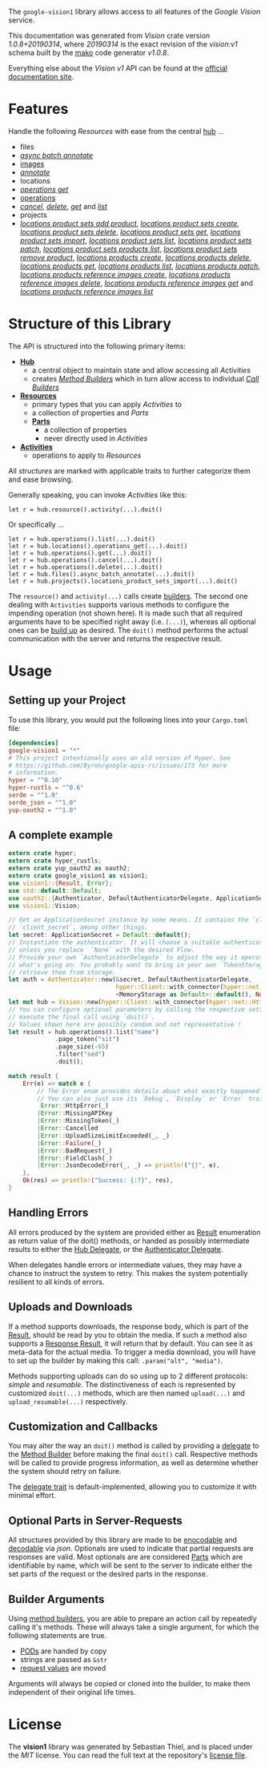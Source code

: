 <!---
DO NOT EDIT !
This file was generated automatically from 'src/mako/api/README.md.mako'
DO NOT EDIT !
-->
The `google-vision1` library allows access to all features of the *Google Vision* service.

This documentation was generated from *Vision* crate version *1.0.8+20190314*, where *20190314* is the exact revision of the *vision:v1* schema built by the [mako](http://www.makotemplates.org/) code generator *v1.0.8*.

Everything else about the *Vision* *v1* API can be found at the
[official documentation site](https://cloud.google.com/vision/).
# Features

Handle the following *Resources* with ease from the central [hub](https://docs.rs/google-vision1/1.0.8+20190314/google_vision1/struct.Vision.html) ... 

* files
 * [*async batch annotate*](https://docs.rs/google-vision1/1.0.8+20190314/google_vision1/struct.FileAsyncBatchAnnotateCall.html)
* [images](https://docs.rs/google-vision1/1.0.8+20190314/google_vision1/struct.Image.html)
 * [*annotate*](https://docs.rs/google-vision1/1.0.8+20190314/google_vision1/struct.ImageAnnotateCall.html)
* locations
 * [*operations get*](https://docs.rs/google-vision1/1.0.8+20190314/google_vision1/struct.LocationOperationGetCall.html)
* [operations](https://docs.rs/google-vision1/1.0.8+20190314/google_vision1/struct.Operation.html)
 * [*cancel*](https://docs.rs/google-vision1/1.0.8+20190314/google_vision1/struct.OperationCancelCall.html), [*delete*](https://docs.rs/google-vision1/1.0.8+20190314/google_vision1/struct.OperationDeleteCall.html), [*get*](https://docs.rs/google-vision1/1.0.8+20190314/google_vision1/struct.OperationGetCall.html) and [*list*](https://docs.rs/google-vision1/1.0.8+20190314/google_vision1/struct.OperationListCall.html)
* projects
 * [*locations product sets add product*](https://docs.rs/google-vision1/1.0.8+20190314/google_vision1/struct.ProjectLocationProductSetAddProductCall.html), [*locations product sets create*](https://docs.rs/google-vision1/1.0.8+20190314/google_vision1/struct.ProjectLocationProductSetCreateCall.html), [*locations product sets delete*](https://docs.rs/google-vision1/1.0.8+20190314/google_vision1/struct.ProjectLocationProductSetDeleteCall.html), [*locations product sets get*](https://docs.rs/google-vision1/1.0.8+20190314/google_vision1/struct.ProjectLocationProductSetGetCall.html), [*locations product sets import*](https://docs.rs/google-vision1/1.0.8+20190314/google_vision1/struct.ProjectLocationProductSetImportCall.html), [*locations product sets list*](https://docs.rs/google-vision1/1.0.8+20190314/google_vision1/struct.ProjectLocationProductSetListCall.html), [*locations product sets patch*](https://docs.rs/google-vision1/1.0.8+20190314/google_vision1/struct.ProjectLocationProductSetPatchCall.html), [*locations product sets products list*](https://docs.rs/google-vision1/1.0.8+20190314/google_vision1/struct.ProjectLocationProductSetProductListCall.html), [*locations product sets remove product*](https://docs.rs/google-vision1/1.0.8+20190314/google_vision1/struct.ProjectLocationProductSetRemoveProductCall.html), [*locations products create*](https://docs.rs/google-vision1/1.0.8+20190314/google_vision1/struct.ProjectLocationProductCreateCall.html), [*locations products delete*](https://docs.rs/google-vision1/1.0.8+20190314/google_vision1/struct.ProjectLocationProductDeleteCall.html), [*locations products get*](https://docs.rs/google-vision1/1.0.8+20190314/google_vision1/struct.ProjectLocationProductGetCall.html), [*locations products list*](https://docs.rs/google-vision1/1.0.8+20190314/google_vision1/struct.ProjectLocationProductListCall.html), [*locations products patch*](https://docs.rs/google-vision1/1.0.8+20190314/google_vision1/struct.ProjectLocationProductPatchCall.html), [*locations products reference images create*](https://docs.rs/google-vision1/1.0.8+20190314/google_vision1/struct.ProjectLocationProductReferenceImageCreateCall.html), [*locations products reference images delete*](https://docs.rs/google-vision1/1.0.8+20190314/google_vision1/struct.ProjectLocationProductReferenceImageDeleteCall.html), [*locations products reference images get*](https://docs.rs/google-vision1/1.0.8+20190314/google_vision1/struct.ProjectLocationProductReferenceImageGetCall.html) and [*locations products reference images list*](https://docs.rs/google-vision1/1.0.8+20190314/google_vision1/struct.ProjectLocationProductReferenceImageListCall.html)




# Structure of this Library

The API is structured into the following primary items:

* **[Hub](https://docs.rs/google-vision1/1.0.8+20190314/google_vision1/struct.Vision.html)**
    * a central object to maintain state and allow accessing all *Activities*
    * creates [*Method Builders*](https://docs.rs/google-vision1/1.0.8+20190314/google_vision1/trait.MethodsBuilder.html) which in turn
      allow access to individual [*Call Builders*](https://docs.rs/google-vision1/1.0.8+20190314/google_vision1/trait.CallBuilder.html)
* **[Resources](https://docs.rs/google-vision1/1.0.8+20190314/google_vision1/trait.Resource.html)**
    * primary types that you can apply *Activities* to
    * a collection of properties and *Parts*
    * **[Parts](https://docs.rs/google-vision1/1.0.8+20190314/google_vision1/trait.Part.html)**
        * a collection of properties
        * never directly used in *Activities*
* **[Activities](https://docs.rs/google-vision1/1.0.8+20190314/google_vision1/trait.CallBuilder.html)**
    * operations to apply to *Resources*

All *structures* are marked with applicable traits to further categorize them and ease browsing.

Generally speaking, you can invoke *Activities* like this:

```Rust,ignore
let r = hub.resource().activity(...).doit()
```

Or specifically ...

```ignore
let r = hub.operations().list(...).doit()
let r = hub.locations().operations_get(...).doit()
let r = hub.operations().get(...).doit()
let r = hub.operations().cancel(...).doit()
let r = hub.operations().delete(...).doit()
let r = hub.files().async_batch_annotate(...).doit()
let r = hub.projects().locations_product_sets_import(...).doit()
```

The `resource()` and `activity(...)` calls create [builders][builder-pattern]. The second one dealing with `Activities` 
supports various methods to configure the impending operation (not shown here). It is made such that all required arguments have to be 
specified right away (i.e. `(...)`), whereas all optional ones can be [build up][builder-pattern] as desired.
The `doit()` method performs the actual communication with the server and returns the respective result.

# Usage

## Setting up your Project

To use this library, you would put the following lines into your `Cargo.toml` file:

```toml
[dependencies]
google-vision1 = "*"
# This project intentionally uses an old version of Hyper. See
# https://github.com/Byron/google-apis-rs/issues/173 for more
# information.
hyper = "^0.10"
hyper-rustls = "^0.6"
serde = "^1.0"
serde_json = "^1.0"
yup-oauth2 = "^1.0"
```

## A complete example

```Rust
extern crate hyper;
extern crate hyper_rustls;
extern crate yup_oauth2 as oauth2;
extern crate google_vision1 as vision1;
use vision1::{Result, Error};
use std::default::Default;
use oauth2::{Authenticator, DefaultAuthenticatorDelegate, ApplicationSecret, MemoryStorage};
use vision1::Vision;

// Get an ApplicationSecret instance by some means. It contains the `client_id` and 
// `client_secret`, among other things.
let secret: ApplicationSecret = Default::default();
// Instantiate the authenticator. It will choose a suitable authentication flow for you, 
// unless you replace  `None` with the desired Flow.
// Provide your own `AuthenticatorDelegate` to adjust the way it operates and get feedback about 
// what's going on. You probably want to bring in your own `TokenStorage` to persist tokens and
// retrieve them from storage.
let auth = Authenticator::new(&secret, DefaultAuthenticatorDelegate,
                              hyper::Client::with_connector(hyper::net::HttpsConnector::new(hyper_rustls::TlsClient::new())),
                              <MemoryStorage as Default>::default(), None);
let mut hub = Vision::new(hyper::Client::with_connector(hyper::net::HttpsConnector::new(hyper_rustls::TlsClient::new())), auth);
// You can configure optional parameters by calling the respective setters at will, and
// execute the final call using `doit()`.
// Values shown here are possibly random and not representative !
let result = hub.operations().list("name")
             .page_token("sit")
             .page_size(-65)
             .filter("sed")
             .doit();

match result {
    Err(e) => match e {
        // The Error enum provides details about what exactly happened.
        // You can also just use its `Debug`, `Display` or `Error` traits
         Error::HttpError(_)
        |Error::MissingAPIKey
        |Error::MissingToken(_)
        |Error::Cancelled
        |Error::UploadSizeLimitExceeded(_, _)
        |Error::Failure(_)
        |Error::BadRequest(_)
        |Error::FieldClash(_)
        |Error::JsonDecodeError(_, _) => println!("{}", e),
    },
    Ok(res) => println!("Success: {:?}", res),
}

```
## Handling Errors

All errors produced by the system are provided either as [Result](https://docs.rs/google-vision1/1.0.8+20190314/google_vision1/enum.Result.html) enumeration as return value of 
the doit() methods, or handed as possibly intermediate results to either the 
[Hub Delegate](https://docs.rs/google-vision1/1.0.8+20190314/google_vision1/trait.Delegate.html), or the [Authenticator Delegate](https://docs.rs/yup-oauth2/*/yup_oauth2/trait.AuthenticatorDelegate.html).

When delegates handle errors or intermediate values, they may have a chance to instruct the system to retry. This 
makes the system potentially resilient to all kinds of errors.

## Uploads and Downloads
If a method supports downloads, the response body, which is part of the [Result](https://docs.rs/google-vision1/1.0.8+20190314/google_vision1/enum.Result.html), should be
read by you to obtain the media.
If such a method also supports a [Response Result](https://docs.rs/google-vision1/1.0.8+20190314/google_vision1/trait.ResponseResult.html), it will return that by default.
You can see it as meta-data for the actual media. To trigger a media download, you will have to set up the builder by making
this call: `.param("alt", "media")`.

Methods supporting uploads can do so using up to 2 different protocols: 
*simple* and *resumable*. The distinctiveness of each is represented by customized 
`doit(...)` methods, which are then named `upload(...)` and `upload_resumable(...)` respectively.

## Customization and Callbacks

You may alter the way an `doit()` method is called by providing a [delegate](https://docs.rs/google-vision1/1.0.8+20190314/google_vision1/trait.Delegate.html) to the 
[Method Builder](https://docs.rs/google-vision1/1.0.8+20190314/google_vision1/trait.CallBuilder.html) before making the final `doit()` call. 
Respective methods will be called to provide progress information, as well as determine whether the system should 
retry on failure.

The [delegate trait](https://docs.rs/google-vision1/1.0.8+20190314/google_vision1/trait.Delegate.html) is default-implemented, allowing you to customize it with minimal effort.

## Optional Parts in Server-Requests

All structures provided by this library are made to be [enocodable](https://docs.rs/google-vision1/1.0.8+20190314/google_vision1/trait.RequestValue.html) and 
[decodable](https://docs.rs/google-vision1/1.0.8+20190314/google_vision1/trait.ResponseResult.html) via *json*. Optionals are used to indicate that partial requests are responses 
are valid.
Most optionals are are considered [Parts](https://docs.rs/google-vision1/1.0.8+20190314/google_vision1/trait.Part.html) which are identifiable by name, which will be sent to 
the server to indicate either the set parts of the request or the desired parts in the response.

## Builder Arguments

Using [method builders](https://docs.rs/google-vision1/1.0.8+20190314/google_vision1/trait.CallBuilder.html), you are able to prepare an action call by repeatedly calling it's methods.
These will always take a single argument, for which the following statements are true.

* [PODs][wiki-pod] are handed by copy
* strings are passed as `&str`
* [request values](https://docs.rs/google-vision1/1.0.8+20190314/google_vision1/trait.RequestValue.html) are moved

Arguments will always be copied or cloned into the builder, to make them independent of their original life times.

[wiki-pod]: http://en.wikipedia.org/wiki/Plain_old_data_structure
[builder-pattern]: http://en.wikipedia.org/wiki/Builder_pattern
[google-go-api]: https://github.com/google/google-api-go-client

# License
The **vision1** library was generated by Sebastian Thiel, and is placed 
under the *MIT* license.
You can read the full text at the repository's [license file][repo-license].

[repo-license]: https://github.com/Byron/google-apis-rsblob/master/LICENSE.md
